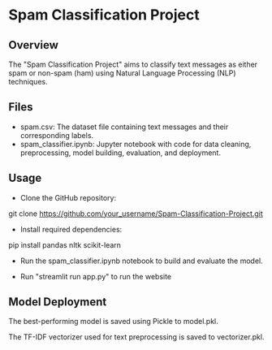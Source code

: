 # Spam Classification Project

## Overview

The "Spam Classification Project" aims to classify text messages as either spam or non-spam (ham) using Natural Language Processing (NLP) techniques.

## Files

* spam.csv: The dataset file containing text messages and their corresponding labels.
* spam_classifier.ipynb: Jupyter notebook with code for data cleaning, preprocessing, model building, evaluation, and deployment.


## Usage
* Clone the GitHub repository:

git clone https://github.com/your_username/Spam-Classification-Project.git

* Install required dependencies:

pip install pandas nltk scikit-learn

* Run the spam_classifier.ipynb notebook to build and evaluate the model.

* Run "streamlit run app.py" to run the website

## Model Deployment

The best-performing model is saved using Pickle to model.pkl.

The TF-IDF vectorizer used for text preprocessing is saved to vectorizer.pkl.
